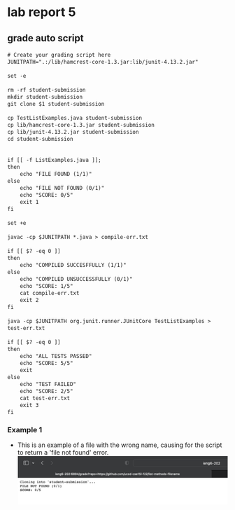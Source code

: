 # lab report 5

## grade auto script

```
# Create your grading script here
JUNITPATH=".:/lib/hamcrest-core-1.3.jar:lib/junit-4.13.2.jar"

set -e

rm -rf student-submission
mkdir student-submission
git clone $1 student-submission

cp TestListExamples.java student-submission
cp lib/hamcrest-core-1.3.jar student-submission
cp lib/junit-4.13.2.jar student-submission
cd student-submission


if [[ -f ListExamples.java ]];
then
    echo "FILE FOUND (1/1)"
else
    echo "FILE NOT FOUND (0/1)"
    echo "SCORE: 0/5"
    exit 1
fi

set +e

javac -cp $JUNITPATH *.java > compile-err.txt

if [[ $? -eq 0 ]]
then
    echo "COMPILED SUCCESFFULLY (1/1)"
else
    echo "COMPILED UNSUCCESSFULLY (0/1)"
    echo "SCORE: 1/5"
    cat compile-err.txt
    exit 2
fi

java -cp $JUNITPATH org.junit.runner.JUnitCore TestListExamples > test-err.txt

if [[ $? -eq 0 ]]
then 
    echo "ALL TESTS PASSED"
    echo "SCORE: 5/5"
    exit
else
    echo "TEST FAILED"
    echo "SCORE: 2/5"
    cat test-err.txt
    exit 3
fi
```

### Example 1
- This is an example of a file with the wrong name, causing for the script to return a 'file not found' error.
![ss](wrong-filename.png)